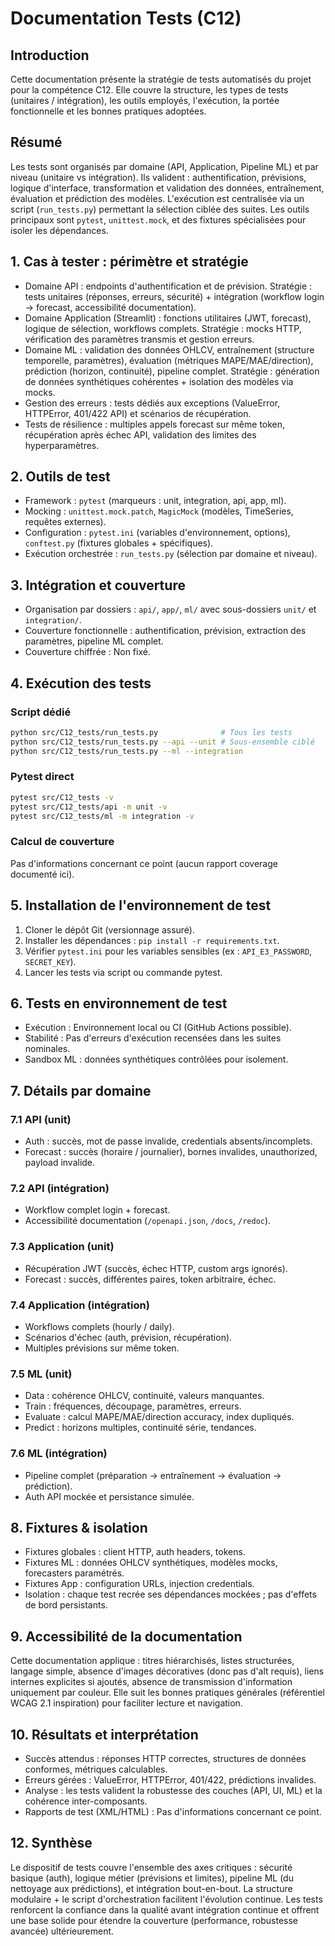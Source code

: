 # Documentation Tests (C12)

## Introduction
Cette documentation présente la stratégie de tests automatisés du projet pour la compétence C12. Elle couvre la structure, les types de tests (unitaires / intégration), les outils employés, l'exécution, la portée fonctionnelle et les bonnes pratiques adoptées. 

## Résumé
Les tests sont organisés par domaine (API, Application, Pipeline ML) et par niveau (unitaire vs intégration). Ils valident : authentification, prévisions, logique d'interface, transformation et validation des données, entraînement, évaluation et prédiction des modèles. L'exécution est centralisée via un script (`run_tests.py`) permettant la sélection ciblée des suites. Les outils principaux sont `pytest`, `unittest.mock`, et des fixtures spécialisées pour isoler les dépendances.

## 1. Cas à tester : périmètre et stratégie
- Domaine API : endpoints d'authentification et de prévision. Stratégie : tests unitaires (réponses, erreurs, sécurité) + intégration (workflow login -> forecast, accessibilité documentation).
- Domaine Application (Streamlit) : fonctions utilitaires (JWT, forecast), logique de sélection, workflows complets. Stratégie : mocks HTTP, vérification des paramètres transmis et gestion erreurs.
- Domaine ML : validation des données OHLCV, entraînement (structure temporelle, paramètres), évaluation (métriques MAPE/MAE/direction), prédiction (horizon, continuité), pipeline complet. Stratégie : génération de données synthétiques cohérentes + isolation des modèles via mocks.
- Gestion des erreurs : tests dédiés aux exceptions (ValueError, HTTPError, 401/422 API) et scénarios de récupération.
- Tests de résilience : multiples appels forecast sur même token, récupération après échec API, validation des limites des hyperparamètres.

## 2. Outils de test
- Framework : `pytest` (marqueurs : unit, integration, api, app, ml).
- Mocking : `unittest.mock.patch`, `MagicMock` (modèles, TimeSeries, requêtes externes).
- Configuration : `pytest.ini` (variables d'environnement, options), `conftest.py` (fixtures globales + spécifiques). 
- Exécution orchestrée : `run_tests.py` (sélection par domaine et niveau).

## 3. Intégration et couverture
- Organisation par dossiers : `api/`, `app/`, `ml/` avec sous-dossiers `unit/` et `integration/`.
- Couverture fonctionnelle : authentification, prévision, extraction des paramètres, pipeline ML complet.
- Couverture chiffrée : Non fixé.

## 4. Exécution des tests
### Script dédié
```bash
python src/C12_tests/run_tests.py              # Tous les tests
python src/C12_tests/run_tests.py --api --unit # Sous-ensemble ciblé
python src/C12_tests/run_tests.py --ml --integration
```
### Pytest direct
```bash
pytest src/C12_tests -v
pytest src/C12_tests/api -m unit -v
pytest src/C12_tests/ml -m integration -v
```
### Calcul de couverture
Pas d'informations concernant ce point (aucun rapport coverage documenté ici).

## 5. Installation de l'environnement de test
1. Cloner le dépôt Git (versionnage assuré).  
2. Installer les dépendances : `pip install -r requirements.txt`.  
3. Vérifier `pytest.ini` pour les variables sensibles (ex : `API_E3_PASSWORD`, `SECRET_KEY`).  
4. Lancer les tests via script ou commande pytest.

## 6. Tests en environnement de test
- Exécution : Environnement local ou CI (GitHub Actions possible).  
- Stabilité : Pas d'erreurs d'exécution recensées dans les suites nominales.  
- Sandbox ML : données synthétiques contrôlées pour isolement.  

## 7. Détails par domaine
### 7.1 API (unit)
- Auth : succès, mot de passe invalide, credentials absents/incomplets.
- Forecast : succès (horaire / journalier), bornes invalides, unauthorized, payload invalide.
### 7.2 API (intégration)
- Workflow complet login + forecast.
- Accessibilité documentation (`/openapi.json`, `/docs`, `/redoc`).
### 7.3 Application (unit)
- Récupération JWT (succès, échec HTTP, custom args ignorés).
- Forecast : succès, différentes paires, token arbitraire, échec.
### 7.4 Application (intégration)
- Workflows complets (hourly / daily).
- Scénarios d'échec (auth, prévision, récupération).
- Multiples prévisions sur même token.
### 7.5 ML (unit)
- Data : cohérence OHLCV, continuité, valeurs manquantes.
- Train : fréquences, découpage, paramètres, erreurs.
- Evaluate : calcul MAPE/MAE/direction accuracy, index dupliqués.
- Predict : horizons multiples, continuité série, tendances.
### 7.6 ML (intégration)
- Pipeline complet (préparation -> entraînement -> évaluation -> prédiction). 
- Auth API mockée et persistance simulée.

## 8. Fixtures & isolation
- Fixtures globales : client HTTP, auth headers, tokens.
- Fixtures ML : données OHLCV synthétiques, modèles mocks, forecasters paramétrés.
- Fixtures App : configuration URLs, injection credentials.
- Isolation : chaque test recrée ses dépendances mockées ; pas d'effets de bord persistants.

## 9. Accessibilité de la documentation
Cette documentation applique : titres hiérarchisés, listes structurées, langage simple, absence d'images décoratives (donc pas d'alt requis), liens internes explicites si ajoutés, absence de transmission d'information uniquement par couleur. Elle suit les bonnes pratiques générales (référentiel WCAG 2.1 inspiration) pour faciliter lecture et navigation.

## 10. Résultats et interprétation
- Succès attendus : réponses HTTP correctes, structures de données conformes, métriques calculables.
- Erreurs gérées : ValueError, HTTPError, 401/422, prédictions invalides.
- Analyse : les tests valident la robustesse des couches (API, UI, ML) et la cohérence inter-composants.
- Rapports de test (XML/HTML) : Pas d'informations concernant ce point.

## 12. Synthèse
Le dispositif de tests couvre l'ensemble des axes critiques : sécurité basique (auth), logique métier (prévisions et limites), pipeline ML (du nettoyage aux prédictions), et intégration bout-en-bout. La structure modulaire + le script d'orchestration facilitent l'évolution continue. Les tests renforcent la confiance dans la qualité avant intégration continue et offrent une base solide pour étendre la couverture (performance, robustesse avancée) ultérieurement.